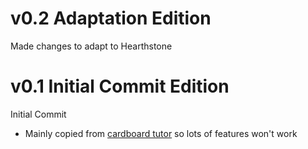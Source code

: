 # v0.2 Adaptation Edition
Made changes to adapt to Hearthstone



# v0.1 Initial Commit Edition
Initial Commit

* Mainly copied from [cardboard tutor](https://github.com/adbsjb/Cardboard-Tutor) so lots of features won't work